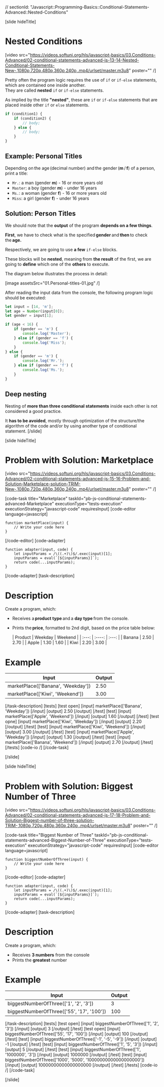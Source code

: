 // sectionId: "Javascript::Programming-Basics::Conditional-Statements-Advanced::Nested-Conditions"

[slide hideTitle]
# Nested Conditions

[video src="https://videos.softuni.org/hls/javascript-basics/03.Conditions-Advanced/02-conditional-statements-advanced-js-13-14-Nested-Conditional-Statements-New-,1080p,720p,480p,360p,240p,.mp4/urlset/master.m3u8" poster="" /]

Pretty often the program logic requires the use of `if` or `if-else` statements, which are contained one inside another.  
They are called **nested** `if` or `if-else` statements. 

As implied by the title **"nested"**, these are `if` or `if-else` statements that are placed inside other `if` or `else` statements.

```js
if (condition1) {
    if (condition2) {
        // body; 
    } else {
        // body;
    }
}
```

## Example: Personal Titles
Depending on the age (decimal number) and the gender (**m** / **f**) of a person, print a title: 
- `Mr.`: a man (gender **m**) - 16 or more years old
- `Master`: a boy (gender **m**) - under 16 years
- `Ms.`: a woman (gender **f**) - 16 or more years old
- `Miss`: a girl (gender **f**) -  under 16 years

## Solution: Person Titles
We should note that the **output** of the program **depends on a few things**. 

**First**, we have to check what is the specified **gender** and **then** to check the **age.** 

Respectively, we are going to use **a few** `if-else` blocks. 

These blocks will be **nested**, meaning from **the result** of the first, we are going to **define** which one of the **others** to execute.

The diagram below illustrates the process in detail:

[image assetsSrc="01.Personal-titles-01.jpg" /]

After reading the input data from the console, the following program logic should be executed:

```js live
let input = [14, 'm'];
let age = Number(input[0]);
let gender = input[1];

if (age < 16) {
    if (gender == 'm') {
        console.log('Master');
    } else if (gender == 'f') {
        console.log('Miss');
    }
} else {
    if (gender == 'm') {
        console.log('Mr.');
    } else if (gender == 'f') {
        console.log('Ms.');
    }
}
```

## Deep nesting
Nesting of **more than three conditional statements** inside each other is not considered a good practice.

It **has to be avoided**, mostly through optimization of the structure/the algorithm of the code and/or by using another type of conditional statement.
[/slide]

[slide hideTitle]
# Problem with Solution: Marketplace

[video src="https://videos.softuni.org/hls/javascript-basics/03.Conditions-Advanced/02-conditional-statements-advanced-js-15-16-Problem-and-Solution-Marketplace-solution-TRIM-New-,1080p,720p,480p,360p,240p,.mp4/urlset/master.m3u8" poster="" /]


[code-task title="Marketplace" taskId="pb-js-conditional-statements-advanced-Marketplace" executionType="tests-execution" executionStrategy="javascript-code" requiresInput]
[code-editor language=javascript]
```
function marketPlace(input) {
    // Write your code here
}
```
[/code-editor]
[code-adapter]
```
function adapter(input, code) {
    let inputParams = /\((.+)\)$/.exec(input)[1];
    inputParams = eval(`[${inputParams}]`);
    return code(...inputParams);
}
```
[/code-adapter]
[task-description]

# Description
Create a program, which: 

- Receives a **product type** and a **day type** from the console. 

- Prints the **price**, formatted to 2nd digit, based on the price table below: 

  | Product      | Weekday | Weekend   |
| :---:       |    :----:   |   :---:     |
| Banana      | 2.50       | 2.70 |
| Apple   | 1.30        | 1.60    |
| Kiwi   | 2.20        | 3.00    |


# Example
| **Input** | **Output** |
| --- | --- |
| marketPlace(['Banana', 'Weekday']) | 2.50 |
| marketPlace(['Kiwi', 'Weekend']) | 3.00 |


[/task-description]
[tests]
[test open]
[input]
marketPlace(['Banana', 'Weekday'])
[/input]
[output]
2.50
[/output]
[/test]
[test]
[input]
marketPlace(['Apple', 'Weekend'])
[/input]
[output]
1.60
[/output]
[/test]
[test opne]
[input]
marketPlace(['Kiwi', 'Weekday'])
[/input]
[output]
2.20
[/output]
[/test]
[test]
[input]
marketPlace(['Kiwi', 'Weekend'])
[/input]
[output]
3.00
[/output]
[/test]
[test]
[input]
marketPlace(['Apple', 'Weekday'])
[/input]
[output]
1.30
[/output]
[/test]
[test]
[input]
marketPlace(['Banana', 'Weekend'])
[/input]
[output]
2.70
[/output]
[/test]
[/tests]
[code-io /]
[/code-task]

[/slide]


[slide hideTitle]
# Problem with Solution: Biggest Number of Three

[video src="https://videos.softuni.org/hls/javascript-basics/03.Conditions-Advanced/02-conditional-statements-advanced-js-17-18-Problem-and-Solution-Biggest-number-of-three-solution-TRIM-,1080p,720p,480p,360p,240p,.mp4/urlset/master.m3u8" poster="" /]

[code-task title="Biggest Number of Three" taskId="pb-js-conditional-statements-advanced-Biggest-Number-of-Three" executionType="tests-execution" executionStrategy="javascript-code" requiresInput]
[code-editor language=javascript]
```
function biggestNumberOfThree(input) {
    // Write your code here
}
```
[/code-editor]
[code-adapter]
```
function adapter(input, code) {
    let inputParams = /\((.+)\)$/.exec(input)[1];
    inputParams = eval(`[${inputParams}]`);
    return code(...inputParams);
}
```
[/code-adapter]
[task-description]
# Description
Create a program, which:

  * Receives **3 numbers** from the console
  * Prints the **greatest** number

# Example
| **Input** | **Output** |
| --- | --- |
| biggestNumberOfThree(['1', '2', '3']) | 3 |
| biggestNumberOfThree(['55', '17', '100']) | 100 |

[/task-description]
[tests]
[test open]
[input]
biggestNumberOfThree(['1', '2', '3'])
[/input]
[output]
3
[/output]
[/test]
[test open]
[input]
biggestNumberOfThree(['55', '17', '100'])
[/input]
[output]
100
[/output]
[/test]
[test]
[input]
biggestNumberOfThree(['-1', '-5', '-9'])
[/input]
[output]
-1
[/output]
[/test]
[test]
[input]
biggestNumberOfThree(['1', '5', '3'])
[/input]
[output]
5
[/output]
[/test]
[test]
[input]
biggestNumberOfThree(['1', '1000000', '3'])
[/input]
[output]
1000000
[/output]
[/test]
[test]
[input]
biggestNumberOfThree(['1000', '5000', '10000000000000000000'])
[/input]
[output]
10000000000000000000
[/output]
[/test]
[/tests]
[code-io /]
[/code-task]

[/slide]

